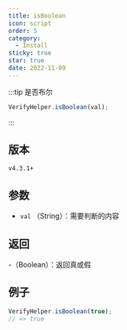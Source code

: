 ```yaml
---
title: isBoolean
icon: script
order: 5
category:
  - Install
sticky: true
star: true
date: 2022-11-09
---
```


:::tip 是否布尔
```js
VerifyHelper.isBoolean(val);
```
:::

## 版本

`v4.3.1+`

## 参数

- `val` （String）：需要判断的内容

## 返回

-（Boolean）：返回真或假

## 例子

```js
VerifyHelper.isBoolean(true);
// => true
```
